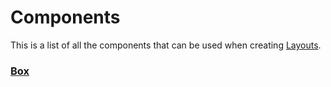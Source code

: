 # Components

This is a list of all the components that can be used when creating [Layouts](LAYOUTS.md).

### [Box](../src/views/components/box/BOX.md)
